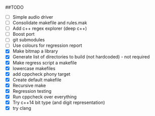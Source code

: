 ##TODO
- [ ] Simple audio driver
- [ ] Consolidate makefile and rules.mak
- [ ] Add c++ regex explorer (deep c++)
- [ ] Boost port
- [ ] git submodules
- [ ] Use colours for regression report
- [x] Make bitmap a library
- [x] Generate list of directories to build (not hardcoded) - not required
- [x] Make regress script a makefile
- [x] lowercase makefiles 
- [x] add cppcheck phony target
- [x] Create default makefile
- [x] Recursive make
- [x] Regression testing
- [x] Run cppcheck over everything
- [x] Try c++14 bit type (and digit representation)
- [x] try clang
